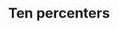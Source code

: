 ---
layout: post
title: 'Ten percenters'
story: 'http://www.bostonglobe.com/metro/2014/07/19/just-luck-some-lottery-winners-cash-hundreds-tickets/u9slYhTdzofrnTGMmGF0jN/story.html'
text: 'The story of a family who has "won" more than $600 over 300 times on lottery tickets in the past couple years.'
vimeo: '<iframe src="//player.vimeo.com/video/101219796?title=0&amp;byline=0&amp;portrait=0&amp;color=ffffff" width="640" height="342" frameborder="0" webkitallowfullscreen mozallowfullscreen allowfullscreen></iframe>'
mobile: 'brudnicks'
---
